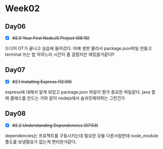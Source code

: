 # Week02

## Day06
- [x] ~~#2.0 Your First NodeJS Project (08:15)~~

드디어 OT가 끝나고 실습에 들어갔다.
아예 생판 몰라서 package.json파일 만들고 terminal 쓰는 법 익히느라 시간이 좀 걸렸지만 재밌을거같다!!

## Day07
- [x] ~~#2.1 Installing Express (12:00)~~

express에 대해서 알게 되었고 
package.json 파일이 뭔가 중요한 파일같다.
java 할때 클래스를 만드는 거와 같이 nodejs에서 숨쉬듯해야하는 그런건가

## Day08
- [x] ~~#2.2 Understanding Dependencies (07:53)~~

dependencies는 프로젝트를 구동시키는데 필요한 모듈
다른사람한테 node_module폴도를 보낼필요가 없는게 편리한거같다.






